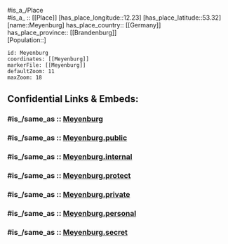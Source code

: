 ﻿---
confidential: public
isDeleted: false
location:
- 53.32
- 12.23
mapmarker: city
mapzoom:
- 7
- 12
SpocWebEntityId: 32454
tags:
- geo/City
type: City
---

#is_a_/Place  
#is_a_ :: [[Place]] 
[has_place_longitude::12.23] 
[has_place_latitude::53.32] 
[name::Meyenburg] 
has_place_country:: [[Germany]]  
has_place_province:: [[Brandenburg]]  
[Population::] 



```leaflet
id: Meyenburg
coordinates: [[Meyenburg]] 
markerFile: [[Meyenburg]] 
defaultZoom: 11 
maxZoom: 18
```


## Confidential Links & Embeds: 

### #is_/same_as :: [Meyenburg](/_Standards/Earth/Continent/Europe/Europe~Central/Germany/Germany~East/Brandenburg/counties~Brandenburg/Prignitz/cities~Prignitz/Meyenburg.md) 

### #is_/same_as :: [Meyenburg.public](/_public/Earth/Continent/Europe/Europe~Central/Germany/Germany~East/Brandenburg/counties~Brandenburg/Prignitz/cities~Prignitz/Meyenburg.public.md) 

### #is_/same_as :: [Meyenburg.internal](/_internal/Earth/Continent/Europe/Europe~Central/Germany/Germany~East/Brandenburg/counties~Brandenburg/Prignitz/cities~Prignitz/Meyenburg.internal.md) 

### #is_/same_as :: [Meyenburg.protect](/_protect/Earth/Continent/Europe/Europe~Central/Germany/Germany~East/Brandenburg/counties~Brandenburg/Prignitz/cities~Prignitz/Meyenburg.protect.md) 

### #is_/same_as :: [Meyenburg.private](/_private/Earth/Continent/Europe/Europe~Central/Germany/Germany~East/Brandenburg/counties~Brandenburg/Prignitz/cities~Prignitz/Meyenburg.private.md) 

### #is_/same_as :: [Meyenburg.personal](/_personal/Earth/Continent/Europe/Europe~Central/Germany/Germany~East/Brandenburg/counties~Brandenburg/Prignitz/cities~Prignitz/Meyenburg.personal.md) 

### #is_/same_as :: [Meyenburg.secret](/_secret/Earth/Continent/Europe/Europe~Central/Germany/Germany~East/Brandenburg/counties~Brandenburg/Prignitz/cities~Prignitz/Meyenburg.secret.md)

